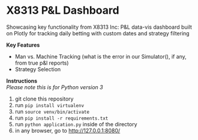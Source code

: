 # X8313 P&L Dashboard
Showcasing key functionality from X8313 Inc: P&L data-vis dashboard built on Plotly for tracking daily betting with custom dates and strategy filtering

**Key Features**

* Man vs. Machine Tracking (what is the error in our Simulator(), if any, from true p&l reports)
* Strategy Selection

**Instructions**<br>
_Please note this is for Python version 3_

1. git clone this repository
1. run `pip install virtualenv`
1. run `source venv/bin/activate`
1. run `pip install -r requirements.txt`
1. run `python application.py` inside of the directory
1. in any browser, go to http://127.0.0.1:8080/
